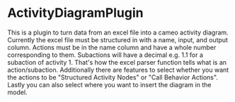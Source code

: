 # ActivityDiagramPlugin

This is a plugin to turn data from an excel file into a cameo activity diagram. Currently the excel file must be structured in with a name, input, and output column. Actions must be in the name column and have a whole number corresponding to them. Subactions will have a decimal e.g. 1.1 for a subaction of activity 1. That's how the excel parser function tells what is an action/subaction. Additionally there are features to select whether you want the actions to be "Structured Activity Nodes" or "Call Behavior Actions". Lastly you can also select where you want to insert the diagram in the model.
